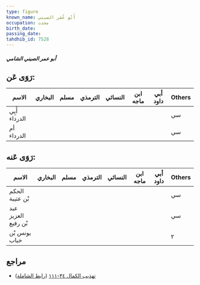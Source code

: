 ```yaml
---
type: figure
known_name: أَبُو عُمَر الصيني
occupation: محدث
birth_date:
passing_date:
tahdhib_id: 7528
---
```

##### أبو عمر الصيني الشامي

## رَوَى عَن:
| الاسم         | البخاري | مسلم | الترمذي | النسائي | ابن ماجه | أبي داود | Others |
| ------------- | ------- | ---- | ------- | ------- | -------- | -------- | ------ |
| أَبِي الدرداء |         |      |         |         |          |          | سي     |
| أم الدرداء    |         |      |         |         |          |          | سي     |
## رَوَى عَنه:
| الاسم               | البخاري | مسلم | الترمذي | النسائي | ابن ماجه | أبي داود | Others |
| ------------------- | ------- | ---- | ------- | ------- | -------- | -------- | ------ |
| الحكم بْن عتيبة     |         |      |         |         |          |          | سي     |
| عبد العزيز بْن رفيع |         |      |         |         |          |          | سي     |
| يونس بْن خباب       |         |      |         |         |          |          | ٢      |
## مراجع
- [تهذيب الكمال ٣٤-١١١](obsidian://open?vault=Tahdhib-al-Kamal&file=Figures/٧٥٢٨-أبو%20عمر%20الصيني%20الشامي) ([رابط الشاملة](https://shamela.ws/book/3722/18228))